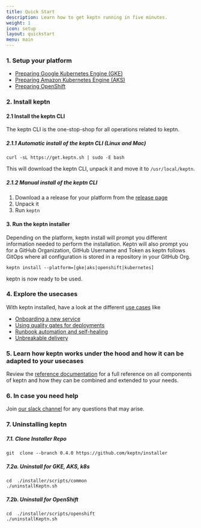 ```yaml
---
title: Quick Start
description: Learn how to get keptn running in five minutes.
weight: 1
icon: setup
layout: quickstart
menu: main
---
```


### 1. Setup your platform

* [Preparing Google Kubernetes Engine (GKE)](/docs/quickstart/setup_platform/setup_gke)
* [Preparing Amazon Kubernetes Engine (AKS)](/docs/quickstart/setup_platform/setup_aks)
* [Preparing OpenShift](/docs/quickstart/setup_platform/setup_openshift)

### 2. Install keptn

#### 2.1 Install the keptn CLI
The keptn CLI is the one-stop-shop for all operations related to keptn.

##### 2.1.1 Automatic install of the keptn CLI (Linux and Mac)
```console
curl -sL https://get.keptn.sh | sudo -E bash
```

This will download the keptn CLI, unpack it and move it to `/usr/local/keptn`.

##### 2.1.2 Manual install of the keptn CLI
1. Download a a release for your platform from the [release page](https://github.com/keptn/keptn/releases)
2. Unpack it
3. Run `keptn`


#### 3. Run the keptn installer
Depending on the platform, keptn install will prompt you different information needed to perform the installation.
Keptn will also prompt you for a GitHub Organization, GitHub Username and Token as keptn follows GitOps where all configuration is stored in a repository in your GitHub Org.

```console
keptn install --platform=[gke|aks|openshift|kubernetes]
```

keptn is now ready to be used.

### 4. Explore the usecases
With keptn installed, have a look at the different [use cases](/docs/0.4.0/usecases) like

* [Onboarding a new service](/docs/0.4.0/usecases/onboard-carts-service/)
* [Using quality gates for deployments](/docs/0.4.0/usecases/deployments-with-quality-gates/)
* [Runbook automation and self-healing](/docs/0.4.0/usecases/runbook-automation-and-self-healing/)
* [Unbreakable delivery](/docs/0.4.0/usecases/unbreakable-delivery-pipeline/)

### 5. Learn how keptn works under the hood and how it can be adapted to your usecases
Review the [reference documentation](/docs/0.4.0/) for a full reference on all components of keptn and how they can be combined and extended to your needs.

### 6. In case you need help
Join [our slack channel](https://join.slack.com/t/keptn/shared_invite/enQtNTUxMTQ1MzgzMzUxLTcxMzE0OWU1YzU5YjY3NjFhYTJlZTNjOTZjY2EwYzQyYWRkZThhY2I3ZDMzN2MzOThkZjIzOTdhOGViMDNiMzI) for any questions that may arise.

### 7. Uninstalling keptn
##### 7.1. Clone Installer Repo
```console
git  clone --branch 0.4.0 https://github.com/keptn/installer
```

##### 7.2a. Uninstall for GKE, AKS, k8s
```console
cd  ./installer/scripts/common
./uninstallKeptn.sh
```

##### 7.2b. Uninstall for OpenShift
```console
cd  ./installer/scripts/openshift
./uninstallKeptn.sh
```
